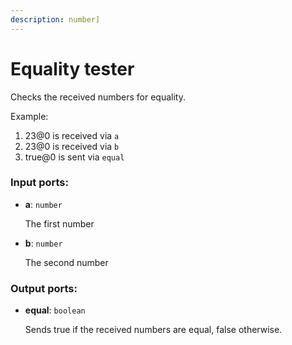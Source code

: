 ```yaml
---
description: number]
---
```


# Equality tester

Checks the received numbers for equality.

Example:

1. 23@0 is received via `a`
2. 23@0 is received via `b`
3. true@0 is sent via `equal`

### Input ports:

* __a__: `number`

    The first number


* __b__: `number`

    The second number

### Output ports:

* __equal__: `boolean`

    Sends true if the received numbers are equal, false otherwise.

